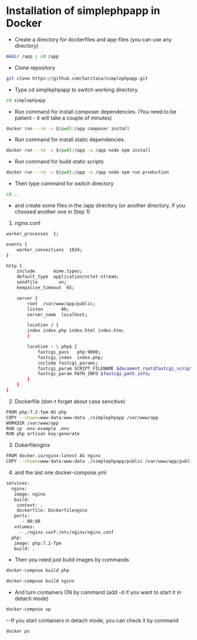 # Installation of simplephpapp in Docker
- Create a directory for dockerfiles and app-files (you can use any directory)
```bash
mkdir /app ; cd /app
```
- Clone repository
```bash
git clone https://github.com/Saritasa/simplephpapp.git
```
- Type cd simplephpapp to switch working directory
```bash
cd simplephpapp
```
- Run command for install composer dependencies. (You need to be patient - it will take a couple of minutes)
```bash
docker run --rm -v $(pwd):/app composer install
```
- Run command for install static dependencies.
```bash
docker run --rm -v $(pwd):/app -w /app node npm install
```
- Run command for build static scripts
```bash
docker run --rm -v $(pwd):/app -w /app node npm run production
```
- Then type command for switch directory
```bash
cd ..
```
- and create some files in the /app directory (or another directory, if you choosed another one in Step 1)
1) nginx.conf 
```bash
worker_processes  1;

events {
    worker_connections  1024;
}

http {
    include       mime.types;
    default_type  application/octet-stream;
    sendfile        on;
    keepalive_timeout  65;

    server {
        root  /var/www/app/public;
        listen       80;
        server_name  localhost;

        location / {
        index index.php index.html index.htm;
        }

        location ~ \.php$ {
            fastcgi_pass   php:9000;
            fastcgi_index  index.php;
            include fastcgi_params;
            fastcgi_param SCRIPT_FILENAME $document_root$fastcgi_script_name;
            fastcgi_param PATH_INFO $fastcgi_path_info;
        }
    }
}

```
2) Dockerfile (don-t forget about case sencitive)
```bash
FROM php:7.2-fpm AS php
COPY --chown=www-data:www-data ./simplephpapp /var/www/app
WORKDIR /var/www/app
RUN cp .env.example .env
RUN php artisan key:generate
```
3) Dokerfilenginx
```bash
FROM docker.io/nginx:latest AS nginx
COPY --chown=www-data:www-data ./simplephpapp/public /var/www/app/public
```
4) and the last one docker-compose.yml
```bash
services:
  nginx:
   image: nginx
   build:
    context: .
    dockerfile: Dockerfilenginx
   ports:
      - 80:80
   volumes:
     - ./nginx.conf:/etc/nginx/nginx.conf
  php:
   image: php:7.2-fpm
   build: .
```
- Then you need just build images by commands
```bash
docker-compose build php
```
```bash
docker-compose build nginx
```
- And turn containers ON by command (add -d if you want to start it in detach mode)
```bash
docker-compose up
```
--If you start containers in detach mode, you can check it by command
```bash
docker ps
```
